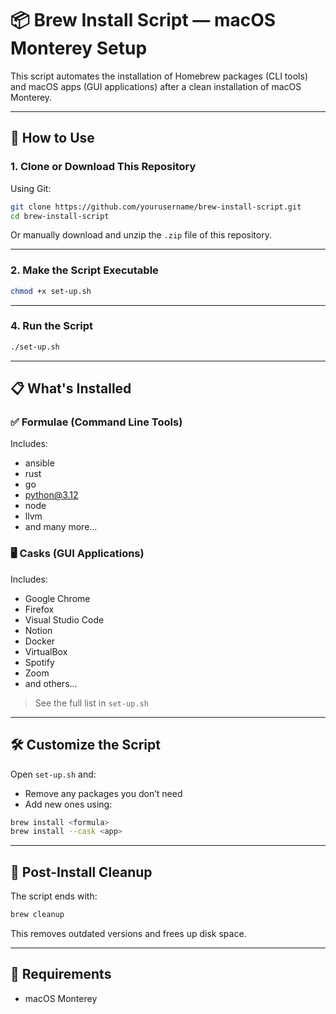 # 📦 Brew Install Script — macOS Monterey Setup

This script automates the installation of Homebrew packages (CLI tools) and macOS apps (GUI applications) after a clean installation of macOS Monterey.

---

## 🚀 How to Use

### 1. Clone or Download This Repository

Using Git:
```bash
git clone https://github.com/yourusername/brew-install-script.git
cd brew-install-script
```

Or manually download and unzip the `.zip` file of this repository.

---

### 2. Make the Script Executable

```bash
chmod +x set-up.sh
```

---

### 4. Run the Script

```bash
./set-up.sh
```

---

## 📋 What's Installed

### ✅ Formulae (Command Line Tools)
Includes:
- ansible
- rust
- go
- python@3.12
- node
- llvm
- and many more...

### 🖥️ Casks (GUI Applications)
Includes:
- Google Chrome
- Firefox
- Visual Studio Code
- Notion
- Docker
- VirtualBox
- Spotify
- Zoom
- and others...

> See the full list in `set-up.sh`

---

## 🛠 Customize the Script

Open `set-up.sh` and:
- Remove any packages you don’t need
- Add new ones using:

```bash
brew install <formula>
brew install --cask <app>
```

---

## 🧹 Post-Install Cleanup

The script ends with:
```bash
brew cleanup
```
This removes outdated versions and frees up disk space.

---

## 🧰 Requirements

- macOS Monterey
